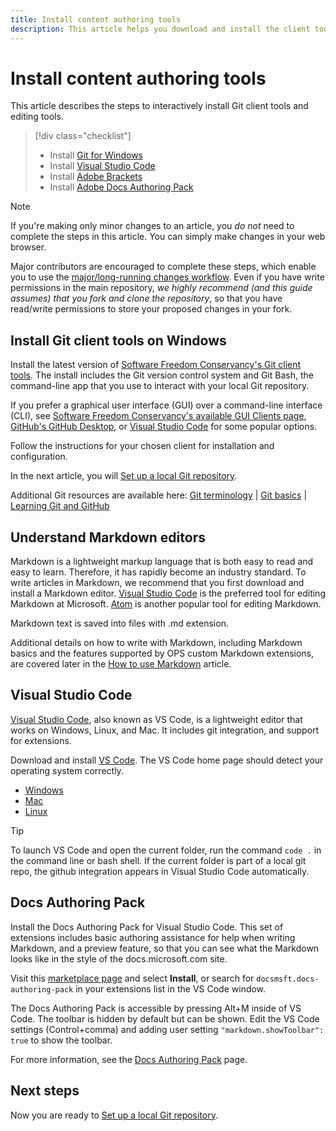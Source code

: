 ```yaml
---
title: Install content authoring tools
description: This article helps you download and install the client tools you will need for Git and editing markdown files.
---
```

# Install content authoring tools

This article describes the steps to interactively install Git client tools and editing tools.
> [!div class="checklist"]
> * Install [Git for Windows](https://git-scm.com/download/win)
> * Install [Visual Studio Code](https://code.visualstudio.com/)
> * Install [Adobe Brackets](link)
> * Install [Adobe Docs Authoring Pack](link)

>[!NOTE]
> If you're making only minor changes to an article, you *do not* need to complete the steps in this article. You can simply make changes in your web browser.
>
> Major contributors are encouraged to complete these steps, which enable you to use the [major/long-running changes workflow](how-to-write-workflows-major.md). Even if you have write permissions in the main repository, *we highly recommend (and this guide assumes) that you fork and clone the repository*, so that you have read/write permissions to store your proposed changes in your fork.

## Install Git client tools on Windows

 Install the latest version of [Software Freedom Conservancy's Git client tools](https://git-scm.com/download/). The install includes the Git version control system and Git Bash, the command-line app that you use to interact with your local Git repository.

If you prefer a graphical user interface (GUI) over a command-line interface (CLI), see [Software Freedom Conservancy's available GUI Clients page](https://git-scm.com/downloads/guis), [GitHub's GitHub Desktop](https://desktop.github.com/), or [Visual Studio Code](https://www.visualstudio.com/products/code-vs.aspx) for some popular options.

Follow the instructions for your chosen client for installation and configuration.

In the next article, you will [Set up a local Git repository](get-started-setup-local.md).

   Additional Git resources are available here: [Git terminology](https://help.github.com/articles/github-glossary) | [Git basics](https://git-scm.com/book/en/v2/Getting-Started-Git-Basics) | [Learning Git and GitHub](https://help.github.com/articles/good-resources-for-learning-git-and-github/)

## Understand Markdown editors

Markdown is a lightweight markup language that is both easy to read and easy to learn. Therefore, it has rapidly become an industry standard. To write articles in Markdown, we recommend that you first download and install a Markdown editor.  [Visual Studio Code](https://code.visualstudio.com/) is the preferred tool for editing Markdown at Microsoft. [Atom](https://atom.io) is another popular tool for editing Markdown.

Markdown text is saved into files with .md extension.

Additional details on how to write with Markdown, including Markdown basics and the features supported by OPS custom Markdown extensions, are covered later in the [How to use Markdown](how-to-write-use-markdown.md) article.

## Visual Studio Code

[Visual Studio Code](https://code.visualstudio.com/), also known as VS Code, is a lightweight editor that works on Windows, Linux, and Mac. It includes git integration, and support for extensions.

Download and install [VS Code](https://code.visualstudio.com/). The VS Code home page should detect your operating system correctly.

- [Windows](https://code.visualstudio.com/docs/setup/windows)
- [Mac](https://code.visualstudio.com/docs/setup/mac)
- [Linux](https://code.visualstudio.com/docs/setup/linux)

> [!TIP]
> To launch VS Code and open the current folder, run the command `code .` in the command line or bash shell. If the current folder is part of a local git repo, the github integration appears in Visual Studio Code automatically.

## Docs Authoring Pack
Install the Docs Authoring Pack for Visual Studio Code. This set of extensions includes basic authoring assistance for help when writing Markdown, and a preview feature, so that you can see what the Markdown looks like in the style of the docs.microsoft.com site.

   Visit this [marketplace page](https://marketplace.visualstudio.com/items?itemName=docsmsft.docs-authoring-pack) and select **Install**, or search for `docsmsft.docs-authoring-pack` in your extensions list in the VS Code window. 

   The Docs Authoring Pack is accessible by pressing Alt+M inside of VS Code. The toolbar is hidden by default but can be shown. Edit the VS Code settings (Control+comma) and adding user setting `"markdown.showToolbar": true` to show the toolbar.

   For more information, see the [Docs Authoring Pack](how-to-write-docs-auth-pack.md) page.


## Next steps

Now you are ready to [Set up a local Git repository](get-started-setup-local.md).
